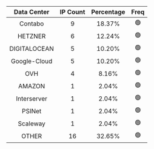 | Data Center | IP Count | Percentage | Freq |
|:------------:|:--------:|:-----------:|:-----:|
| Contabo | 9 | 18.37% | 🟢 |
| HETZNER | 6 | 12.24% | 🟢 |
| DIGITALOCEAN | 5 | 10.20% | 🟢 |
| Google-Cloud | 5 | 10.20% | 🟢 |
| OVH | 4 | 8.16% | 🟢 |
| AMAZON | 1 | 2.04% | 🟢 |
| Interserver | 1 | 2.04% | 🟢 |
| PSINet | 1 | 2.04% | 🟢 |
| Scaleway | 1 | 2.04% | 🟢 |
| OTHER | 16 | 32.65% | 🟢 |